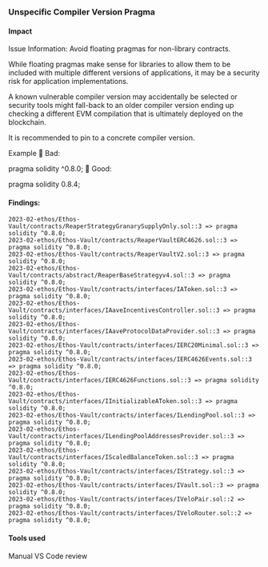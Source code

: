 ### Unspecific Compiler Version Pragma

#### Impact
Issue Information: 
Avoid floating pragmas for non-library contracts.

While floating pragmas make sense for libraries to allow them to be included with multiple different versions of applications, it may be a security risk for application implementations.

A known vulnerable compiler version may accidentally be selected or security tools might fall-back to an older compiler version ending up checking a different EVM compilation that is ultimately deployed on the blockchain.

It is recommended to pin to a concrete compiler version.

Example
🤦 Bad:

pragma solidity ^0.8.0;
🚀 Good:

pragma solidity 0.8.4;

#### Findings:
```
2023-02-ethos/Ethos-Vault/contracts/ReaperStrategyGranarySupplyOnly.sol::3 => pragma solidity ^0.8.0;
2023-02-ethos/Ethos-Vault/contracts/ReaperVaultERC4626.sol::3 => pragma solidity ^0.8.0;
2023-02-ethos/Ethos-Vault/contracts/ReaperVaultV2.sol::3 => pragma solidity ^0.8.0;
2023-02-ethos/Ethos-Vault/contracts/abstract/ReaperBaseStrategyv4.sol::3 => pragma solidity ^0.8.0;
2023-02-ethos/Ethos-Vault/contracts/interfaces/IAToken.sol::3 => pragma solidity ^0.8.0;
2023-02-ethos/Ethos-Vault/contracts/interfaces/IAaveIncentivesController.sol::3 => pragma solidity ^0.8.0;
2023-02-ethos/Ethos-Vault/contracts/interfaces/IAaveProtocolDataProvider.sol::3 => pragma solidity ^0.8.0;
2023-02-ethos/Ethos-Vault/contracts/interfaces/IERC20Minimal.sol::3 => pragma solidity ^0.8.0;
2023-02-ethos/Ethos-Vault/contracts/interfaces/IERC4626Events.sol::3 => pragma solidity ^0.8.0;
2023-02-ethos/Ethos-Vault/contracts/interfaces/IERC4626Functions.sol::3 => pragma solidity ^0.8.0;
2023-02-ethos/Ethos-Vault/contracts/interfaces/IInitializableAToken.sol::3 => pragma solidity ^0.8.0;
2023-02-ethos/Ethos-Vault/contracts/interfaces/ILendingPool.sol::3 => pragma solidity ^0.8.0;
2023-02-ethos/Ethos-Vault/contracts/interfaces/ILendingPoolAddressesProvider.sol::3 => pragma solidity ^0.8.0;
2023-02-ethos/Ethos-Vault/contracts/interfaces/IScaledBalanceToken.sol::3 => pragma solidity ^0.8.0;
2023-02-ethos/Ethos-Vault/contracts/interfaces/IStrategy.sol::3 => pragma solidity ^0.8.0;
2023-02-ethos/Ethos-Vault/contracts/interfaces/IVault.sol::3 => pragma solidity ^0.8.0;
2023-02-ethos/Ethos-Vault/contracts/interfaces/IVeloPair.sol::2 => pragma solidity ^0.8.0;
2023-02-ethos/Ethos-Vault/contracts/interfaces/IVeloRouter.sol::2 => pragma solidity ^0.8.0;
```
#### Tools used
Manual VS Code review
